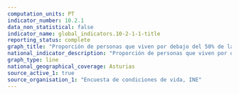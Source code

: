 ```yaml
---
computation_units: PT
indicator_number: 10.2.1
data_non_statistical: false
indicator_name: global_indicators.10-2-1-1-title
reporting_status: complete
graph_title: "Proporción de personas que viven por debajo del 50% de la mediana de los ingresos, considerando la mediana nacional"
national_indicator_description: "Proporción de personas que viven por debajo del 50% de la mediana de los ingresos, considerando la mediana nacional"
graph_type: line
national_geographical_coverage: Asturias
source_active_1: true
source_organisation_1: "Encuesta de condiciones de vida, INE"
---
```

